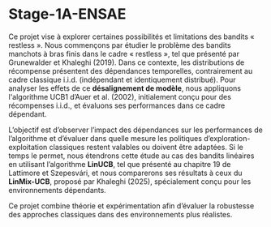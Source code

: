 # Stage-1A-ENSAE
Ce projet vise à explorer certaines possibilités et limitations des bandits « restless ». Nous commençons par étudier le problème des bandits manchots à bras finis dans le cadre « restless », tel que présenté par Grunewalder et Khaleghi (2019). Dans ce contexte, les distributions de récompense présentent des dépendances temporelles, contrairement au cadre classique i.i.d. (indépendant et identiquement distribué). Pour analyser les effets de ce **désalignement de modèle**, nous appliquons l'algorithme UCB1 d’Auer et al. (2002), initialement conçu pour des récompenses i.i.d., et évaluons ses performances dans ce cadre dépendant.

L’objectif est d’observer l’impact des dépendances sur les performances de l’algorithme et d’évaluer dans quelle mesure les politiques d’exploration-exploitation classiques restent valables ou doivent être adaptées. Si le temps le permet, nous étendrons cette étude au cas des bandits linéaires en utilisant l’algorithme **LinUCB**, tel que présenté au chapitre 19 de Lattimore et Szepesvári, et nous comparerons ses résultats à ceux du **LinMix-UCB**, proposé par Khaleghi (2025), spécialement conçu pour les environnements dépendants.

Ce projet combine théorie et expérimentation afin d’évaluer la robustesse des approches classiques dans des environnements plus réalistes.
